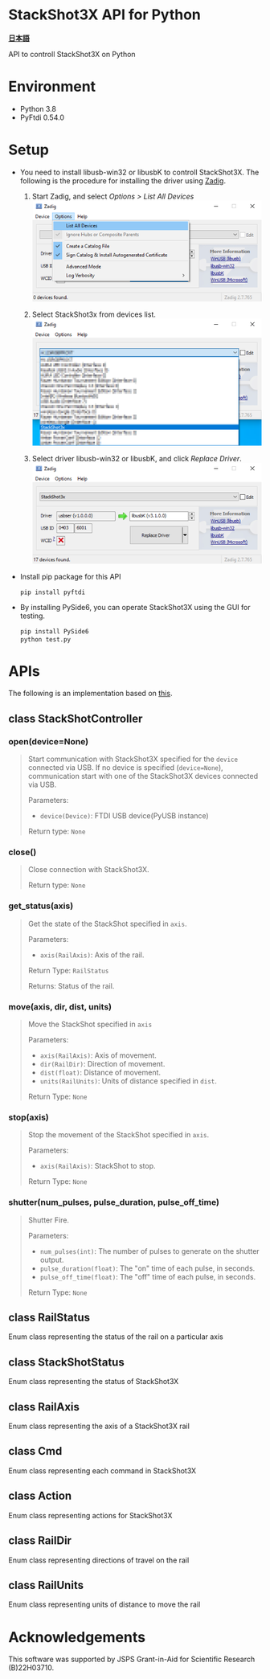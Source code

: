 # StackShot3X API for Python
[**日本語**](./README.ja.md)

API to controll StackShot3X on Python


# Environment
+ Python 3.8
+ PyFtdi 0.54.0


# Setup
+ You need to install libusb-win32 or libusbK to controll StackShot3X. The following is the procedure for installing the driver using [Zadig](https://zadig.akeo.ie/).
	1. Start Zadig, and select *Options > List All Devices*
	![](/images/step1.png)

	1. Select StackShot3x from devices list.
	![](/images/step2.png)

	1. Select driver libusb-win32 or libusbK, and click *Replace Driver*.
	![](/images/step3.png)


+ Install pip package for this API
	```
	pip install pyftdi
	```


+ By installing PySide6, you can operate StackShot3X using the GUI for testing.
	```
	pip install PySide6
	python test.py
	```

# APIs
The following is an implementation based on [this](https://www.cognisys-inc.com/downloads/stackshot/StackShotCommands_1_2.pdf).


## class StackShotController

### open(device=None)

> Start communication with StackShot3X specified for the `device` connected via USB.
> If no device is specified (`device=None`), communication start with one of the StackShot3X devices connected via USB.
> 
> Parameters:
> - `device(Device)`: FTDI USB device(PyUSB instance)
> 
> Return type: `None`



### close()

> Close connection with StackShot3X.
>
> Return type: `None`


### get_status(axis)

> Get the state of the StackShot specified in `axis`.
>
> Parameters:
> - `axis(RailAxis)`: Axis of the rail.
>
> Return Type: `RailStatus`
>
> Returns: Status of the rail.

### move(axis, dir, dist, units)

> Move the StackShot specified in `axis`
>
> Parameters:
> - `axis(RailAxis)`: Axis of movement.
> - `dir(RailDir)`: Direction of movement.
> - `dist(float)`: Distance of movement.
> - `units(RailUnits)`: Units of distance specified in `dist`.
>
> Return Type: `None`


### stop(axis)

> Stop the movement of the StackShot specified in `axis`.
>
> Parameters:
> - `axis(RailAxis)`: StackShot to stop.
>
> Return Type: `None`

### shutter(num_pulses, pulse_duration, pulse_off_time)

> Shutter Fire.
>
> Parameters:
> - `num_pulses(int)`: The number of pulses to generate on the shutter output.
> - `pulse_duration(float)`: The "on" time of each pulse, in seconds.
> - `pulse_off_time(float)`: The "off" time of each pulse, in seconds.
>
> Return Type: `None`


## class RailStatus

Enum class representing the status of the rail on a particular axis


## class StackShotStatus

Enum class representing the status of StackShot3X


## class RailAxis

Enum class representing the axis of a StackShot3X rail


## class Cmd

Enum class representing each command in StackShot3X


## class Action

Enum class representing actions for StackShot3X


## class RailDir

Enum class representing directions of travel on the rail


## class RailUnits

Enum class representing units of distance to move the rail


# Acknowledgements
This software was supported by JSPS Grant-in-Aid for Scientific Research (B)22H03710.